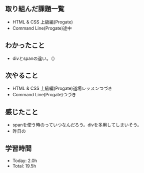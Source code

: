 ## 取り組んだ課題一覧
- HTML & CSS 上級編(Progate)
- Command Line(Progate)途中
## わかったこと
- divとspanの違い。（）
## 次やること
- HTML & CSS 上級編(Progate)道場レッスンつづき
- Command Line(Progate)つづき
## 感じたこと
- spanを使う時のっていつなんだろう。divを多用してしまいそう。
- 昨日の
## 学習時間
- Today: 2.0h
- Total: 19.5h
